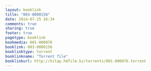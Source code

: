 ```yaml
---
layout: booklink
title: "003-0000156"
date: 2014-07-25 16:34
comments: true
sharing: true
footer: true
pagetype: booklink 
bookmedia: 001-000076
booklink: 003-0000156
booklinktype: torrent
booklinkname: "Torrent file"
booklinkurl: http://kitap.hdfilm.kz/torrents/001-000076.torrent
---
```


